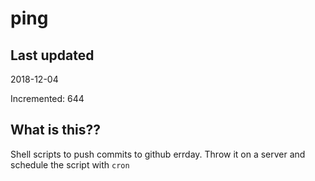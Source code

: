 # ping

## Last updated
2018-12-04

Incremented: 644

## What is this??
Shell scripts to push commits to github errday. Throw it on a server and schedule the script with `cron`

